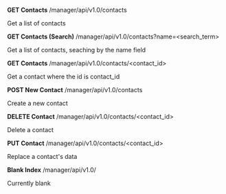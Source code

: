 **GET Contacts** /manager/api/v1.0/contacts

Get a list of contacts


**GET Contacts (Search)**
/manager/api/v1.0/contacts?name=<search_term>

Get a list of contacts, seaching by the name field


**GET Contacts**
/manager/api/v1.0/contacts/<contact_id>

Get a contact where the id is contact_id


**POST New Contact**
/manager/api/v1.0/contacts

Create a new contact


**DELETE Contact**
/manager/api/v1.0/contacts/<contact_id>

Delete a contact


**PUT Contact**
/manager/api/v1.0/contacts/<contact_id>

Replace a contact's data

**Blank Index**
/manager/api/v1.0/

Currently blank